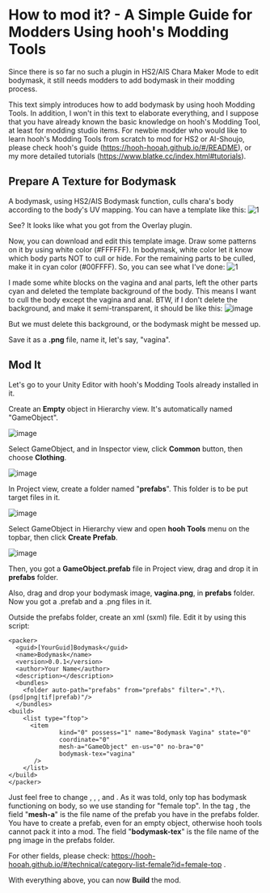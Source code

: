 # How to mod it? - A Simple Guide for Modders Using hooh's Modding Tools
Since there is so far no such a plugin in HS2/AIS Chara Maker Mode to edit bodymask, it still needs modders to add bodymask in their modding process.

This text simply introduces how to add bodymask by using hooh Modding Tools. In addition, I won't in this text to elaborate everything, and I suppose that you have already known the basic knowledge on hooh's Modding Tool, at least for modding studio items. For newbie modder who would like to learn hooh's Modding Tools from scratch to  mod for HS2 or AI-Shoujo, please check hooh's guide (https://hooh-hooah.github.io/#/README), or my more detailed tutorials (https://www.blatke.cc/index.html#tutorials).

## Prepare A Texture for Bodymask
A bodymask, using HS2/AIS Bodymask function, culls chara's body according to the body's UV mapping. You can have a template like this:
![1](https://github.com/user-attachments/assets/054da1ad-7684-4cb2-a356-a231ee10dd78)

See? It looks like what you got from the Overlay plugin. 

Now, you can download and edit this template image. Draw some patterns on it by using white color (#FFFFFF). In bodymask, white color let it know which body parts NOT to cull or hide. For the remaining parts to be culled, make it in cyan color (#00FFFF). So, you can see what I've done:
![1](https://github.com/user-attachments/assets/c942e556-89c4-4d56-a5e5-226842bc4ef5)

I made some white blocks on the vagina and anal parts, left the other parts cyan and deleted the template background of the body. This means I want to cull the body except the vagina and anal. BTW, if I don't delete the background, and make it semi-transparent, it should be like this:
![image](https://github.com/user-attachments/assets/6528d8ce-5d8a-4ee7-a30e-9d686e2542a9)

But we must delete this background, or the bodymask might be messed up.

Save it as a **.png** file, name it, let's say, "vagina".

## Mod It
Let's go to your Unity Editor with hooh's Modding Tools already installed in it.

Create an **Empty** object in Hierarchy view. It's automatically named "GameObject".

![image](https://github.com/user-attachments/assets/4ca3b8ad-101c-448e-abf9-7cc2c9adc279)

Select GameObject, and in Inspector view, click **Common** button, then choose **Clothing**. 

![image](https://github.com/user-attachments/assets/ed41deef-ab9c-43fc-93fe-a2869ffe8ab0)

In Project view, create a folder named "**prefabs**". This folder is to be put target files in it.

![image](https://github.com/user-attachments/assets/b91a1b06-baf5-4f3a-b4c1-ebe2fa708c16)

Select GameObject in Hierarchy view and open **hooh Tools** menu on the topbar, then click **Create Prefab**.

![image](https://github.com/user-attachments/assets/1e473f6e-36b7-4b85-9bcc-24a3b63c3acf)

Then, you got a **GameObject.prefab** file in Project view, drag and drop it in **prefabs** folder.

Also, drag and drop your bodymask image, **vagina.png**, in **prefabs** folder. Now you got a .prefab and a .png files in it.

Outside the prefabs folder, create an xml (sxml) file. Edit it by using this script:
```
<packer>
  <guid>[YourGuid]Bodymask</guid>
  <name>Bodymask</name>
  <version>0.0.1</version>
  <author>Your Name</author>
  <description></description>
  <bundles>
    <folder auto-path="prefabs" from="prefabs" filter=".*?\.(psd|png|tif|prefab)"/>
  </bundles>
<build>
    <list type="ftop">
      <item
              kind="0" possess="1" name="Bodymask Vagina" state="0" 
              coordinate="0" 
              mesh-a="GameObject" en-us="0" no-bra="0" 
              bodymask-tex="vagina"
       />
    </list>
</build>
</packer>
```
Just feel free to change <guid>, <name>, <version>, <author> and <description>. As it was told, only top has bodymask functioning on body, so we use <list type="ftop"> standing for "female top". In the tag <item>, the field "**mesh-a**" is the file name of the prefab you have in the prefabs folder. You have to create a prefab, even for an empty object, otherwise hooh tools cannot pack it into a mod. The field "**bodymask-tex**" is the file name of the png image in the prefabs folder.

For other fields, please check: https://hooh-hooah.github.io/#/technical/category-list-female?id=female-top . 

With everything above, you can now **Build** the mod.
